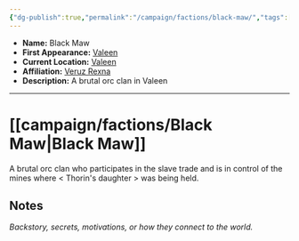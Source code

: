 ```yaml
---
{"dg-publish":true,"permalink":"/campaign/factions/black-maw/","tags":["faction"],"noteIcon":"","created":"2025-10-26T20:30:48.186-07:00","updated":"2025-10-27T16:33:45.626-07:00"}
---
```



<p><span><ul>
<li dir="auto"><strong>Name:</strong> Black Maw</li>
<li dir="auto"><strong>First Appearance:</strong> <a data-tooltip-position="top" aria-label="campaign/locations/Valeen.md" data-href="campaign/locations/Valeen.md" href="campaign/locations/Valeen.md" class="internal-link" target="_blank" rel="noopener nofollow">Valeen</a></li>
<li dir="auto"><strong>Current Location:</strong> <a data-tooltip-position="top" aria-label="campaign/locations/Valeen.md" data-href="campaign/locations/Valeen.md" href="campaign/locations/Valeen.md" class="internal-link" target="_blank" rel="noopener nofollow">Valeen</a></li>
<li dir="auto"><strong>Affiliation:</strong> <a data-tooltip-position="top" aria-label="campaign/factions/Veruz Rexna.md" data-href="campaign/factions/Veruz Rexna.md" href="campaign/factions/Veruz Rexna.md" class="internal-link" target="_blank" rel="noopener nofollow">Veruz Rexna</a></li>
<li dir="auto"><strong>Description:</strong> A brutal orc clan in Valeen</li>
</ul></span></p>

---

# [[campaign/factions/Black Maw\|Black Maw]]
A brutal orc clan who participates in the slave trade and is in control of the mines where < Thorin's daughter > was being held. 
## Notes
*Backstory, secrets, motivations, or how they connect to the world.*